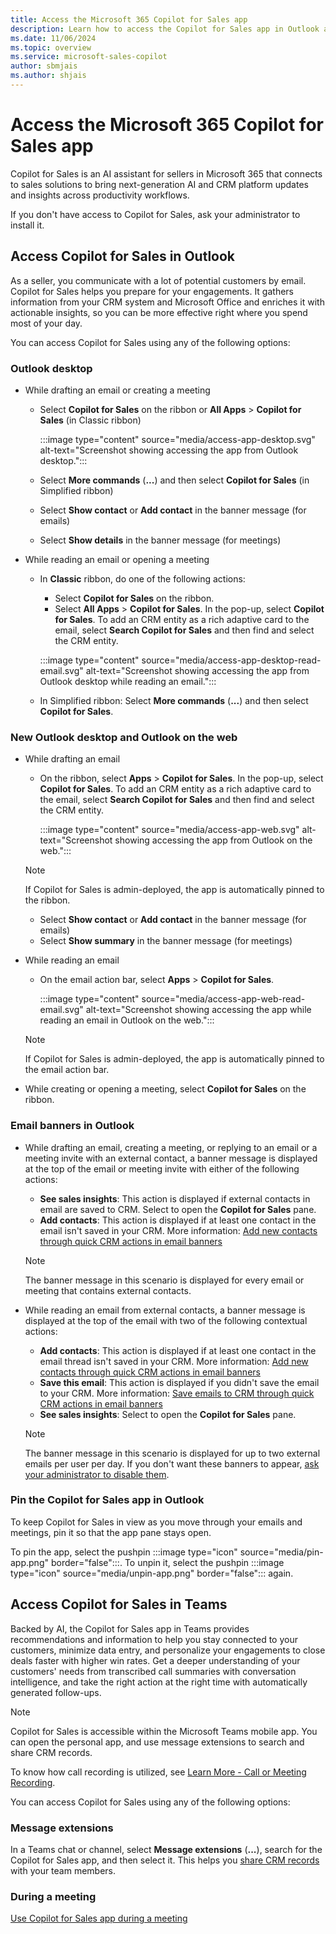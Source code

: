 ```yaml
---
title: Access the Microsoft 365 Copilot for Sales app
description: Learn how to access the Copilot for Sales app in Outlook and Teams.
ms.date: 11/06/2024
ms.topic: overview
ms.service: microsoft-sales-copilot
author: sbmjais
ms.author: shjais
---
```


# Access the Microsoft 365 Copilot for Sales app

Copilot for Sales is an AI assistant for sellers in Microsoft 365 that connects to sales solutions to bring next-generation AI and CRM platform updates and insights across productivity workflows.

If you don't have access to Copilot for Sales, ask your administrator to install it.

## Access Copilot for Sales in Outlook

As a seller, you communicate with a lot of potential customers by email. Copilot for Sales helps you prepare for your engagements. It gathers information from your CRM system and Microsoft Office and enriches it with actionable insights, so you can be more effective right where you spend most of your day.

You can access Copilot for Sales using any of the following options:

### Outlook desktop

- While drafting an email or creating a meeting  

    - Select **Copilot for Sales** on the ribbon or **All Apps** > **Copilot for Sales** (in Classic ribbon)  

        :::image type="content" source="media/access-app-desktop.svg" alt-text="Screenshot showing accessing the app from Outlook desktop.":::

    - Select **More commands** (**...**) and then select **Copilot for Sales** (in Simplified ribbon)  
    - Select **Show contact** or **Add contact** in the banner message (for emails)  
    - Select **Show details** in the banner message (for meetings)

- While reading an email or opening a meeting

    - In **Classic** ribbon, do one of the following actions:  
        - Select **Copilot for Sales** on the ribbon.  
        - Select **All Apps** > **Copilot for Sales**. In the pop-up, select **Copilot for Sales**. To add an CRM entity as a rich adaptive card to the email, select **Search Copilot for Sales** and then find and select the CRM entity.  

        :::image type="content" source="media/access-app-desktop-read-email.svg" alt-text="Screenshot showing accessing the app from Outlook desktop while reading an email.":::

    - In Simplified ribbon: Select **More commands** (**...**) and then select **Copilot for Sales**.  

### New Outlook desktop and Outlook on the web

- While drafting an email

    - On the ribbon, select **Apps** > **Copilot for Sales**. In the pop-up, select **Copilot for Sales**. To add an CRM entity as a rich adaptive card to the email, select **Search Copilot for Sales** and then find and select the CRM entity.
    
        :::image type="content" source="media/access-app-web.svg" alt-text="Screenshot showing accessing the app from Outlook on the web.":::

    > [!NOTE]
    > If Copilot for Sales is admin-deployed, the app is automatically pinned to the ribbon.  

    - Select **Show contact** or **Add contact** in the banner message (for emails)  
    - Select **Show summary** in the banner message (for meetings)

- While reading an email

    - On the email action bar, select **Apps** > **Copilot for Sales**.

        :::image type="content" source="media/access-app-web-read-email.svg" alt-text="Screenshot showing accessing the app while reading an email in Outlook on the web.":::

    > [!NOTE]
    > If Copilot for Sales is admin-deployed, the app is automatically pinned to the email action bar.

- While creating or opening a meeting, select **Copilot for Sales** on the ribbon.

### Email banners in Outlook

- While drafting an email, creating a meeting, or replying to an email or a meeting invite with an external contact, a banner message is displayed at the top of the email or meeting invite with either of the following actions:  
    - **See sales insights**: This action is displayed if external contacts in email are saved to CRM. Select to open the **Copilot for Sales** pane.
    - **Add contacts**: This action is displayed if at least one contact in the email isn't saved in your CRM. More information: [Add new contacts through quick CRM actions in email banners](create-contact-crm-sales-copilot.md#add-new-contacts-through-quick-crm-actions-in-email-banners)
    
    > [!NOTE]
    > The banner message in this scenario is displayed for every email or meeting that contains external contacts.

- While reading an email from external contacts, a banner message is displayed at the top of the email with two of the following contextual actions:
    - **Add contacts**: This action is displayed if at least one contact in the email thread isn't saved in your CRM. More information: [Add new contacts through quick CRM actions in email banners](create-contact-crm-sales-copilot.md#add-new-contacts-through-quick-crm-actions-in-email-banners)
    - **Save this email**: This action is displayed if you didn't save the email to your CRM. More information: [Save emails to CRM through quick CRM actions in email banners](save-outlook-activities-crm.md#save-outlook-activities-through-quick-crm-actions-in-email-banners)
    - **See sales insights**: Select to open the **Copilot for Sales** pane. 

    > [!NOTE]
    > The banner message in this scenario is displayed for up to two external emails per user per day. If you don't want these banners to appear, [ask your administrator to disable them](m365-admin-setting.md).

### Pin the Copilot for Sales app in Outlook

To keep Copilot for Sales in view as you move through your emails and meetings, pin it so that the app pane stays open.

To pin the app, select the pushpin :::image type="icon" source="media/pin-app.png" border="false":::. To unpin it, select the pushpin :::image type="icon" source="media/unpin-app.png" border="false"::: again.

## Access Copilot for Sales in Teams

Backed by AI, the Copilot for Sales app in Teams provides recommendations and information to help you stay connected to your customers, minimize data entry, and personalize your engagements to close deals faster with higher win rates. Get a deeper understanding of your customers' needs from transcribed call summaries with conversation intelligence, and take the right action at the right time with automatically generated follow-ups.

> [!NOTE]
> Copilot for Sales is accessible within the Microsoft Teams mobile app. You can open the personal app, and use message extensions to search and share CRM records.

To know how call recording is utilized, see [Learn More - Call or Meeting Recording](learn-more-call-meeting-recording.md).

You can access Copilot for Sales using any of the following options:

### Message extensions

In a Teams chat or channel, select **Message extensions** (**...**), search for the Copilot for Sales app, and then select it. This helps you [share CRM records](share-crm-record-teams-conversation.md) with your team members.

### During a meeting

[Use Copilot for Sales app during a meeting](use-sales-copilot-app-during-meeting.md)
